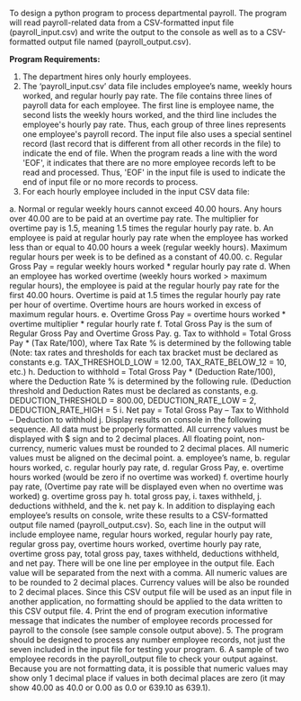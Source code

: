 To design a python program to process departmental payroll. The 
program will read payroll-related data from a CSV-formatted input file (payroll_input.csv) and 
write the output to the console as well as to a CSV-formatted output file named
(payroll_output.csv).

**Program Requirements:**
1. The department hires only hourly employees. 
2. The ‘payroll_input.csv’ data file includes employee’s name, weekly hours worked, and 
regular hourly pay rate. The file contains three lines of payroll data for each 
employee. The first line is employee name, the second lists the weekly hours worked, 
and the third line includes the employee's hourly pay rate. Thus, each group of three 
lines represents one employee's payroll record. The input file also uses a special 
sentinel record (last record that is different from all other records in the file) to indicate 
the end of file. When the program reads a line with the word 'EOF', it indicates that 
there are no more employee records left to be read and processed. Thus, 'EOF' in the 
input file is used to indicate the end of input file or no more records to process. 
3. For each hourly employee included in the input CSV data file:

  a. Normal or regular weekly hours cannot exceed 40.00 hours. Any hours over 40.00
are to be paid at an overtime pay rate. The multiplier for overtime pay is 1.5, 
meaning 1.5 times the regular hourly pay rate. 
  b. An employee is paid at regular hourly pay rate when the employee has worked less 
than or equal to 40.00 hours a week (regular weekly hours). Maximum regular 
hours per week is to be defined as a constant of 40.00.
  c. Regular Gross Pay = regular weekly hours worked * regular hourly pay rate 
  d. When an employee has worked overtime (weekly hours worked > maximum regular 
hours), the employee is paid at the regular hourly pay rate for the first 40.00 hours. 
Overtime is paid at 1.5 times the regular hourly pay rate per hour of overtime. 
Overtime hours are hours worked in excess of maximum regular hours.
  e. Overtime Gross Pay = overtime hours worked * overtime multiplier * regular hourly 
rate
  f. Total Gross Pay is the sum of Regular Gross Pay and Overtime Gross Pay. 
  g. Tax to withhold = Total Gross Pay * (Tax Rate/100), where Tax Rate % is 
determined by the following table (Note: tax rates and thresholds for each tax 
bracket must be declared as constants e.g. TAX_THRESHOLD_LOW = 12.00, 
TAX_RATE_BELOW_12 = 10, etc.)
  h. Deduction to withhold = Total Gross Pay * (Deduction Rate/100), where the 
Deduction Rate % is determined by the following rule. (Deduction threshold and 
Deduction Rates must be declared as constants, e.g. DEDUCTION_THRESHOLD
= 800.00, DEDUCTION_RATE_LOW = 2, DEDUCTION_RATE_HIGH = 5
  i. Net pay = Total Gross Pay – Tax to Withhold – Deduction to withhold
  j. Display results on console in the following sequence. All data must be properly 
formatted. All currency values must be displayed with $ sign and to 2 decimal 
places. All floating point, non-currency, numeric values must be rounded to 2 
decimal places. All numeric values must be aligned on the decimal point.
      a. employee’s name,
      b. regular hours worked,
      c. regular hourly pay rate,
      d. regular Gross Pay,
      e. overtime hours worked (would be zero if no overtime was worked)
      f. overtime hourly pay rate, (Overtime pay rate will be displayed even when no 
      overtime was worked)
      g. overtime gross pay
      h. total gross pay, 
      i. taxes withheld, 
      j. deductions withheld, and the
      k. net pay 
k. In addition to displaying each employee’s results on console, write these results to a 
CSV-formatted output file named (payroll_output.csv). So, each line in the output 
will include employee name, regular hours worked, regular hourly pay rate, regular 
gross pay, overtime hours worked, overtime hourly pay rate, overtime gross pay, 
total gross pay, taxes withheld, deductions withheld, and net pay. There will be 
one line per employee in the output file. Each value will be separated from the 
next with a comma. All numeric values are to be rounded to 2 decimal places. 
Currency values will be also be rounded to 2 decimal places. Since this CSV output 
file will be used as an input file in another application, no formatting should be 
applied to the data written to this CSV output file.
4. Print the end of program execution informative message that indicates the number of 
employee records processed for payroll to the console (see sample console output
above).
5. The program should be designed to process any number employee records, not 
just the seven included in the input file for testing your program. 
6. A sample of two employee records in the payroll_output file to check your output 
against. Because you are not formatting data, it is possible that numeric values may 
show only 1 decimal place if values in both decimal places are zero (it may show 
40.00 as 40.0 or 0.00 as 0.0 or 639.10 as 639.1).
